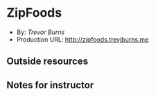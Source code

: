 # ZipFoods 
+ By: *Trevor Burns* 
+ Production URL: <http://zipfoods.trevjburns.me>  

## Outside resources 
  

## Notes for instructor